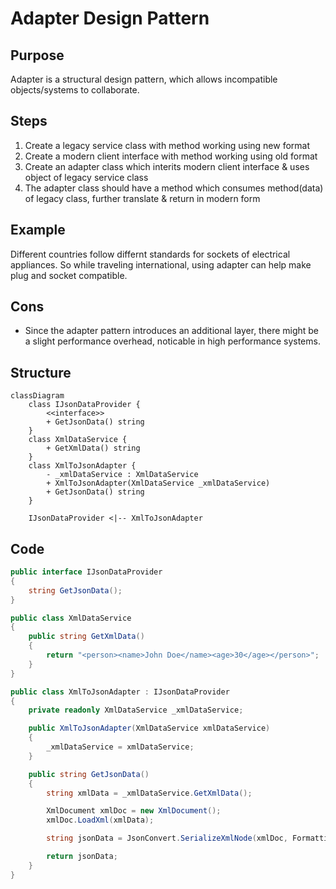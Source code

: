 # Adapter Design Pattern

## Purpose
Adapter is a structural design pattern, which allows incompatible objects/systems to collaborate.

## Steps
1. Create a legacy service class with method working using new format
2. Create a modern client interface with method working using old format
3. Create an adapter class which interits modern client interface & uses object of legacy service class
4. The adapter class should have a method which consumes method(data) of legacy class, further translate & return in modern form

## Example
Different countries follow differnt standards for sockets of electrical appliances. So while traveling international, using adapter can help make plug and socket compatible.

## Cons
- Since the adapter pattern introduces an additional layer, there might be a slight performance overhead, noticable in high performance systems.

## Structure
```mermaid
classDiagram
    class IJsonDataProvider {
        <<interface>>
	    + GetJsonData() string
    }
    class XmlDataService {
	    + GetXmlData() string
    }
    class XmlToJsonAdapter {
	    - _xmlDataService : XmlDataService
	    + XmlToJsonAdapter(XmlDataService _xmlDataService)
	    + GetJsonData() string
    }

    IJsonDataProvider <|-- XmlToJsonAdapter
```

## Code
```csharp
public interface IJsonDataProvider
{
	string GetJsonData();
}

public class XmlDataService
{
	public string GetXmlData()
	{
		return "<person><name>John Doe</name><age>30</age></person>";
	}
}

public class XmlToJsonAdapter : IJsonDataProvider
{
	private readonly XmlDataService _xmlDataService;

	public XmlToJsonAdapter(XmlDataService xmlDataService)
	{
		_xmlDataService = xmlDataService;
	}

	public string GetJsonData()
	{
		string xmlData = _xmlDataService.GetXmlData();

		XmlDocument xmlDoc = new XmlDocument();
		xmlDoc.LoadXml(xmlData);

		string jsonData = JsonConvert.SerializeXmlNode(xmlDoc, Formatting.Indented, true);

		return jsonData;
	}
}
```
